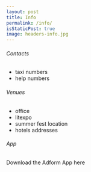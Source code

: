 ```yaml
---
layout: post
title: Info
permalink: /info/
isStaticPost: true
image: headers-info.jpg
---
```


<!--
 % include about-hackathon.html %

 % include judges.html %

 % include prizes.html %
 
 % include hackathon-location.html %
 
 % include partners.html %
 -->

###### Contacts

 - taxi numbers
 - help numbers

###### Venues

 - office
 - litexpo
 - summer fest location
 - hotels addresses

###### App

Download the Adform App here